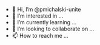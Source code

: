 - 👋 Hi, I’m @pmichalski-unite
- 👀 I’m interested in ...
- 🌱 I’m currently learning ...
- 💞️ I’m looking to collaborate on ...
- 📫 How to reach me ...

<!---
pmichalski-unite/pmichalski-unite is a ✨ special ✨ repository because its `README.md` (this file) appears on your GitHub profile.
You can click the Preview link to take a look at your changes.
--->
